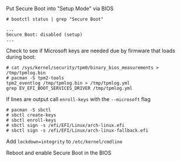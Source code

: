 Put Secure Boot into "Setup Mode" via BIOS

`# bootctl status | grep "Secure Boot"`
```
...
Secure Boot: disabled (setup)
...
```

Check to see if Microsoft keys are needed due by firmware that loads during boot:

```
# cat /sys/kernel/security/tpm0/binary_bios_measurements > /tmp/tpmlog.bin
# pacman -S tpm2-tools
tpm2_eventlog /tmp/tpmlog.bin > /tmp/tpmlog.yml
grep EV_EFI_BOOT_SERVICES_DRIVER /tmp/tpmlog.yml
```

If lines are output call `enroll-keys` with the `--microsoft` flag

```
# pacman -S sbctl
# sbctl create-keys
# sbctl enroll-keys
# sbctl sign -s /efi/EFI/Linux/arch-linux.efi
# sbctl sign -s /efi/EFI/Linux/arch-linux-fallback.efi
```

Add `lockdown=integrity` to `/etc/kernel/cmdline`

Reboot and enable Secure Boot in the BIOS
